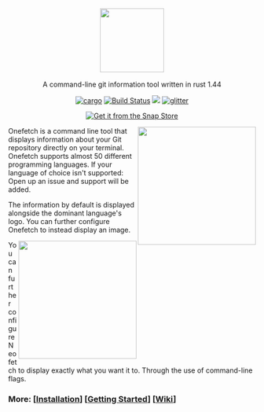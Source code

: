 
<h3 align="center"><img src="https://raw.githubusercontent.com/o2sh/onefetch/master/assets/onefetch.png" height="130px"></h3> 
<p align="center">A command-line git information tool written in rust 1.44</p>

<p align="center">
<a href="https://crates.io/crates/onefetch"><img src="https://img.shields.io/badge/crates.io-2.3.0-dea584" alt="cargo"></a>
<a href="https://github.com/o2sh/onefetch/actions?workflow=build"><img src="https://github.com/o2sh/onefetch/workflows/build/badge.svg" alt="Build Status"></a>
<a href="./LICENSE.md"><img src="https://img.shields.io/badge/license-MIT-blue.svg"></a>
<a href="https://gitter.im/onefetch/community"><img src="https://badges.gitter.im/Join%20Chat.svg" alt="glitter"></a>
</p>

<p align="center">
  <a href="https://snapcraft.io/onefetch"><img src="https://raw.githubusercontent.com/snapcore/snap-store-badges/master/EN/%5BEN%5D-snap-store-black.png" alt="Get it from the Snap Store"></a>
</p>

<img src="https://raw.githubusercontent.com/o2sh/onefetch/master/assets/aesthetic.png" align="right" height="240px">

Onefetch is a command line tool that displays information about your Git repository directly on your terminal. Onefetch supports almost 50 different programming languages. If your language of choice isn't supported: Open up an issue and support will be added.

The information by default is displayed alongside the dominant language's logo. You can further configure Onefetch to instead display an image.

<img src="https://raw.githubusercontent.com/o2sh/onefetch/master/assets/julia.png" align="right" height="240px">

You can further configure Neofetch to display exactly what you want it to. Through the use of command-line flags.

### More: \[[Installation](https://github.com/o2sh/onefetch/wiki/Installation)\] \[[Getting Started](https://github.com/o2sh/onefetch/wiki/getting-started)\] \[[Wiki](https://github.com/o2sh/onefetch/wiki)\]

